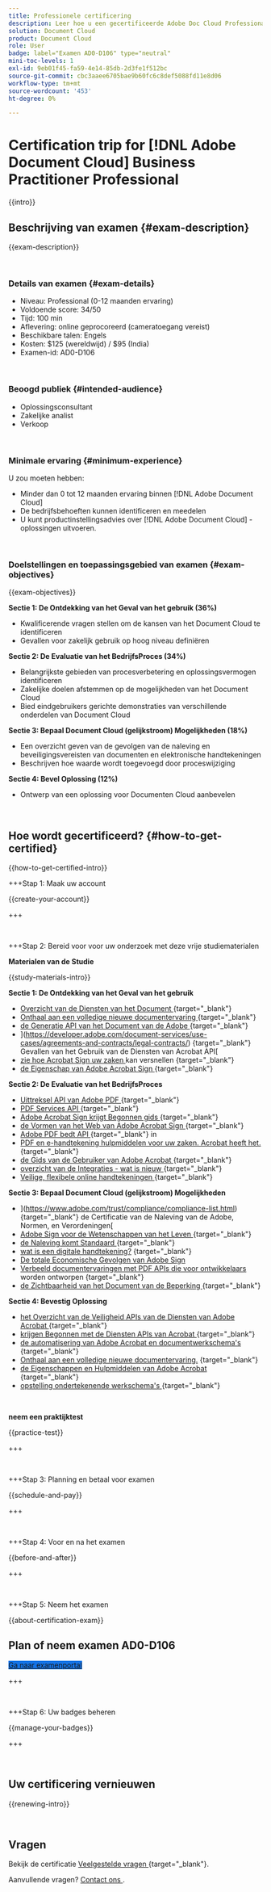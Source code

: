 ```yaml
---
title: Professionele certificering
description: Leer hoe u een gecertificeerde Adobe Doc Cloud Professional kunt worden.
solution: Document Cloud
product: Document Cloud
role: User
badge: label="Examen AD0-D106" type="neutral"
mini-toc-levels: 1
exl-id: 9eb01f45-fa59-4e14-85db-2d3fe1f512bc
source-git-commit: cbc3aaee6705bae9b60fc6c8def5088fd11e8d06
workflow-type: tm+mt
source-wordcount: '453'
ht-degree: 0%

---
```


# Certification trip for [!DNL Adobe Document Cloud] Business Practitioner Professional

{{intro}}

## Beschrijving van examen {#exam-description}

{{exam-description}}

<br>

### Details van examen {#exam-details}

* Niveau: Professional (0-12 maanden ervaring)
* Voldoende score: 34/50
* Tijd: 100 min
* Aflevering: online geprocoreerd (cameratoegang vereist)
* Beschikbare talen: Engels
* Kosten: $125 (wereldwijd) / $95 (India)
* Examen-id: AD0-D106

<br>

### Beoogd publiek {#intended-audience}

* Oplossingsconsultant
* Zakelijke analist
* Verkoop

<br>

### Minimale ervaring {#minimum-experience}

U zou moeten hebben:

* Minder dan 0 tot 12 maanden ervaring binnen [!DNL Adobe Document Cloud]
* De bedrijfsbehoeften kunnen identificeren en meedelen
* U kunt productinstellingsadvies over [!DNL Adobe Document Cloud] -oplossingen uitvoeren.

<br>

### Doelstellingen en toepassingsgebied van examen {#exam-objectives}

{{exam-objectives}}

**Sectie 1: De Ontdekking van het Geval van het gebruik (36%)**

* Kwalificerende vragen stellen om de kansen van het Document Cloud te identificeren
* Gevallen voor zakelijk gebruik op hoog niveau definiëren

**Sectie 2: De Evaluatie van het BedrijfsProces (34%)**

* Belangrijkste gebieden van procesverbetering en oplossingsvermogen identificeren
* Zakelijke doelen afstemmen op de mogelijkheden van het Document Cloud
* Bied eindgebruikers gerichte demonstraties van verschillende onderdelen van Document Cloud

**Sectie 3: Bepaal Document Cloud (gelijkstroom) Mogelijkheden (18%)**

* Een overzicht geven van de gevolgen van de naleving en beveiligingsvereisten van documenten en elektronische handtekeningen
* Beschrijven hoe waarde wordt toegevoegd door proceswijziging

**Sectie 4: Bevel Oplossing (12%)**

* Ontwerp van een oplossing voor Documenten Cloud aanbevelen

<br>

## Hoe wordt gecertificeerd? {#how-to-get-certified}

{{how-to-get-certified-intro}}

+++Stap 1: Maak uw account

{{create-your-account}}

+++

<br>

+++Stap 2: Bereid voor voor uw onderzoek met deze vrije studiematerialen

**Materialen van de Studie**

{{study-materials-intro}}

**Sectie 1: De Ontdekking van het Geval van het gebruik**

* [ Overzicht van de Diensten van het Document ](https://developer.adobe.com/document-services/docs/overview/) {target="_blank"}
* [ Onthaal aan een volledige nieuwe documentervaring ](https://www.adobe.com/documentcloud.html) {target="_blank"}
* [ de Generatie API van het Document van de Adobe ](https://developer.adobe.com/document-services/apis/doc-generation) {target="_blank"}
* ](https://developer.adobe.com/document-services/use-cases/agreements-and-contracts/legal-contracts/) {target="_blank"} Gevallen van het Gebruik van de Diensten van Acrobat API[
* [ zie hoe Acrobat Sign uw zaken ](https://www.adobe.com/sign.html) kan versnellen {target="_blank"}
* [ de Eigenschap van Adobe Acrobat Sign ](https://www.adobe.com/sign/features.html) {target="_blank"}

**Sectie 2: De Evaluatie van het BedrijfsProces**

* [ Uittreksel API van Adobe PDF ](https://developer.adobe.com/document-services/apis/pdf-extract/) {target="_blank"}
* [ PDF Services API ](https://developer.adobe.com/document-services/docs/apis/) {target="_blank"}
* [ Adobe Acrobat Sign krijgt Begonnen gids ](https://helpx.adobe.com/sign/using/get-started-guide.html) {target="_blank"}
* [ de Vormen van het Web van Adobe Acrobat Sign ](https://helpx.adobe.com/sign/config/web-forms.html) {target="_blank"}
* [ Adobe PDF bedt API ](https://developer.adobe.com/document-services/apis/pdf-embed/) {target="_blank"} in
* [ PDF en e-handtekening hulpmiddelen voor uw zaken. Acrobat heeft het.](https://www.adobe.com/acrobat/business.html) {target="_blank"}
* [ de Gids van de Gebruiker van Adobe Acrobat ](https://helpx.adobe.com/acrobat/user-guide.html) {target="_blank"}
* [ overzicht van de Integraties - wat is nieuw ](https://experienceleague.adobe.com/docs/document-cloud-learn/sign-learning-hub/integrations/integrations-overview.html#what%E2%80%99s-new) {target="_blank"}
* [ Veilige, flexibele online handtekeningen ](https://www.adobe.com/sign/online-signature.html) {target="_blank"}

**Sectie 3: Bepaal Document Cloud (gelijkstroom) Mogelijkheden**

* ](https://www.adobe.com/trust/compliance/compliance-list.html) {target="_blank"} de Certificatie van de Naleving van de Adobe, Normen, en Verordeningen[
* [ Adobe Sign voor de Wetenschappen van het Leven ](https://www.adobe.com/content/dam/dx-dc/en/pdfs/adobe-sign-life-sciences-solution-brief-ue.pdf) {target="_blank"}
* [ de Naleving komt Standaard ](https://www.adobe.com/documentcloud/resources/compliance.html) {target="_blank"}
* [ wat is een digitale handtekening?](https://www.adobe.com/sign/digital-signatures.html) {target="_blank"}
* [ De totale Economische Gevolgen van Adobe Sign ](https://www.adobe.com/content/dam/dx-dc/pdf/total-economic-impact-adobe-sign-ue.pdf)
* [ Verbeeld documentervaringen met PDF APIs die voor ontwikkelaars ](https://developer.adobe.com/document-services) worden ontworpen {target="_blank"}
* [ de Zichtbaarheid van het Document van de Beperking ](https://helpx.adobe.com/sign/using/limited-document-visibility.html) {target="_blank"}

**Sectie 4: Bevestig Oplossing**

* [ het Overzicht van de Veiligheid APIs van de Diensten van Adobe Acrobat ](https://www.adobe.com/content/dam/cc/en/trust-center/ungated/whitepapers/doc-cloud/adobe-document-services-security-overview.pdf) {target="_blank"}
* [ krijgen Begonnen met de Diensten APIs van Acrobat ](https://documentservices.adobe.com/dc-integration-creation-app-cdn/main.html) {target="_blank"}
* [ de automatisering van Adobe Acrobat en documentwerkschema&#39;s ](https://helpx.adobe.com/acrobat/kb/automation-and-document-workflows.html) {target="_blank"}
* [ Onthaal aan een volledige nieuwe documentervaring.](https://www.adobe.com/documentcloud.html) {target="_blank"}
* [ de Eigenschappen en Hulpmiddelen van Adobe Acrobat ](https://www.adobe.com/acrobat/features.html) {target="_blank"}
* [ opstelling ondertekenende werkschema&#39;s ](https://helpx.adobe.com/ca/sign/using/workflow-designer-signature-workflow.html) {target="_blank"}

<br>

**neem een praktijktest**

{{practice-test}}

+++

<br>

+++Stap 3: Planning en betaal voor examen

{{schedule-and-pay}}

+++

<br>

+++Stap 4: Voor en na het examen

{{before-and-after}}

+++

<br>

+++Stap 5: Neem het examen

{{about-certification-exam}}

## Plan of neem examen AD0-D106

<a href="https://www.certmetrics.com/adobe/candidate/examity_sso.aspx?eid=AD0-D106" target="_blank" class="spectrum-Button spectrum-Button--fill spectrum-Button--accent spectrum-Button--sizeM is-margin-bottom-big-big at-element-click-tracking" style="background-color:#1473E6">

<span class="spectrum-Button-label has-no-wrap">
   Ga naar examenportal
</span>
</a>

+++

<br>

+++Stap 6: Uw badges beheren

{{manage-your-badges}}

+++

<br>

## Uw certificering vernieuwen

{{renewing-intro}}

<br>

## Vragen

Bekijk de certificatie [ Veelgestelde vragen ](https://experienceleague.adobe.com/docs/certification/certification/faq.html) {target="_blank"}.

Aanvullende vragen? [ Contact ons ](mailto:certif@adobe.com).